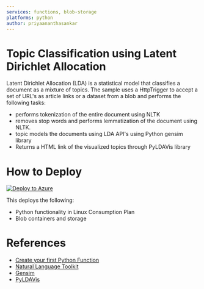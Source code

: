 ```yaml
---
services: functions, blob-storage
platforms: python
author: priyaananthasankar
---
```


# Topic Classification using Latent Dirichlet Allocation

Latent Dirichlet Allocation (LDA) is a statistical model that classifies a document as a mixture of topics.
The sample uses a HttpTrigger to accept a set of URL's as article links or a dataset from a blob and performs the following tasks:
 - performs tokenization of the entire document using NLTK
 - removes stop words and performs lemmatization of the document using NLTK.
 - topic models the documents using LDA API's using Python gensim library
 - Returns a HTML link of the visualized topics through PyLDAVis library

# How to Deploy

[![Deploy to Azure](http://azuredeploy.net/deploybutton.png)](https://azuredeploy.net/)

This deploys the following:

- Python functionality in Linux Consumption Plan
- Blob containers and storage

# References

- [Create your first Python Function](https://docs.microsoft.com/en-us/azure/azure-functions/functions-create-first-function-python)
- [Natural Language Toolkit](https://www.nltk.org/)
- [Gensim](https://radimrehurek.com/gensim/)
- [PyLDAVis](https://github.com/bmabey/pyLDAvis)





